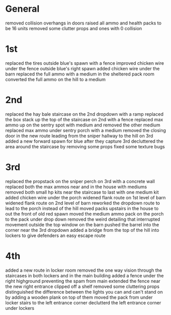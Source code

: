 # General
removed collision overhangs in doors
raised all ammo and health packs to be 16 units
removed some clutter props and ones with 0 collision

# 1st
replaced the tires outside blue's spawn with a fence 
improved chicken wire under the fence outside blue's right spawn 
added chicken wire under the barn 
replaced the full ammo with a medium in the sheltered pack room
converted the full ammo on the hill to a medium

# 2nd
replaced the hay bale staircase on the 2nd dropdown with a ramp 
replaced the box stack up the top of the staircase on 2nd with a fence 
replaced max ammo up on the sentry spot with medium and removed the other medium 
replaced max ammo under sentry porch with a medium 
removed the closing door in the new route leading from the sniper hallway to the hill on 3rd 
added a new forward spawn for blue after they capture 3rd 
decluttered the area around the staircase by removing some props
fixed some texture bugs

# 3rd
replaced the propstack on the sniper perch on 3rd with a concrete wall
replaced both the max ammos near and in the house with mediums
removed both small hp kits near the staircase to last with one medium kit
added chicken wire under the porch
widened flank route on 1st level of barn
widened flank route on 2nd level of barn
reworked the dropdown route to lead to the porch instead of the hill
moved packs upstairs in the house to out the front of old red spawn
moved the medium ammo pack on the porch to the pack under drop down
removed the weird detailing that interrupted movement outside the top window on the barn
pushed the barrel into the corner near the 3rd dropdown
added a bridge from the top of the hill into lockers to give defenders an easy escape route

# 4th
added a new route in locker room
removed the one way vision through the staircases in both lockers and in the main building
added a fence under the right highground preventing the spam from main
extended the fence near the new right entrance
clipped off a shelf
removed some cluttering props
distinguished the difference between the lights you can and can't stand on by adding a wooden plank on top of them
moved the pack from under locker stairs to the left entrance corner
declutterd the left entrance corner under lockers